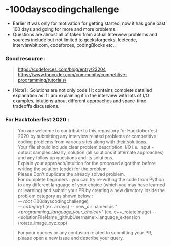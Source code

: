 # -100dayscodingchallenge

* Earlier it was only for motivation for getting started, now it has gone past 100 days and going for more and more problems.     
* Questions are almost all of taken from actual Interview problems and sources include but not limited to geeksforgeeks, leetcode, interviewbit.com, codeforces, codingBlocks etc..


### Good resource :   
> https://codeforces.com/blog/entry/23204    
> https://www.topcoder.com/community/competitive-programming/tutorials/    

* [Note] : Solutions are not only code ! It contains complete detailed explanation as if I am explaining it in the interview with lots of I/O examples, intutions about different approaches and space-time tradeoffs discussions.

### For Hacktoberfest 2020 : 

> You are welcome to contribute to this repository for Hacktoberfest-2020 by submitting any interview related problems or competitive coding problems from various sites along with their solutions.     
> Your file should include clear problem description, I/O i.e. input - output samples clearly, solution (all solutions if alternate approaches) and any follow up questions and its solutions.      
> Explain your approach/intuition for the proposed algorithm before writing the solution (code) for the problem.     
> Please Don't duplicate the already solved problem.     
> For complete beginners : you can try re-writing the code from Python to any different language of your choice (which you may have learned or learning) and submit your PR by creating a new directory inside the problem category as shown below :    
-- _root_ (100dayscodingchallenge)    
   -- _category1_ (ex. arrays)
      -- new_dir named as "<_programming_language_your_choice>_<problemName>" (ex. c++_rotateImage)
         -- <solutionFileName_githubUsername>.language_extension (rotate_image_xyz.cpp)
  
  > For your queries or any confusion related to submitting your PR, please open a new issue and describe your query.
      
